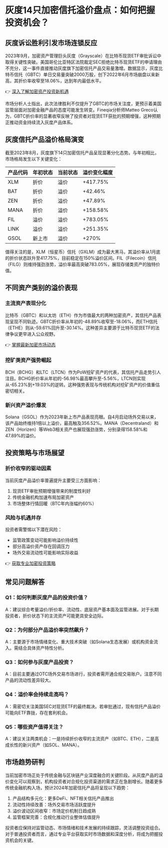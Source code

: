# 灰度14只加密信托溢价盘点：如何把握投资机会？

## 灰度诉讼胜利引发市场连锁反应
2023年9月，加密资产管理巨头灰度（Grayscale）在比特币现货ETF审批诉讼中取得关键性突破。美国哥伦比亚特区法院裁定SEC拒绝比特币现货ETF的申请理由不充分，这一事件直接推动灰度旗下加密信托产品交易量激增。数据显示，灰度比特币信托（GBTC）单日交易量突破2000万股，创下2022年6月市场崩盘以来新高，其折价率收窄至18.06%，达到年内最低水平。

👉 [深入了解加密资产投资新机遇](https://bit.ly/okx_welcome)

市场分析人士指出，此次法律胜利不仅提升了GBTC的市场关注度，更预示着美国监管层面对加密金融产品的态度可能发生转变。Fineqia分析师Matteo Greco认为，GBTC折价率的显著收窄反映了投资者对现货ETF获批的预期增强，这种预期正推动资金持续流入灰度产品体系。

## 灰度信托产品溢价格局演变
截至2023年8月，灰度旗下14只加密信托产品呈现显著分化态势。与年初相比，市场格局发生以下关键变化：

| 产品代码 | 年初状态 | 当前状态 | 溢价变化幅度 |
|----------|----------|----------|--------------|
| XLM      | 折价     | 溢价     | +417.75%     |
| BAT      | 折价     | 溢价     | +42.46%      |
| ZEN      | 折价     | 溢价     | +47.89%      |
| MANA     | 折价     | 溢价     | +158.58%     |
| FIL      | 溢价     | 溢价     | +783.05%     |
| LINK     | 溢价     | 溢价     | +251.35%     |
| GSOL     | 新上市   | 溢价     | +270%        |

值得关注的是，XLM（恒星币）信托（GXLM）成为最大黑马，其溢价率从1月底的折价状态跃升至417.75%，目前稳定在150%溢价区间。FIL（Filecoin）信托（FILG）则维持强劲涨势，溢价率最高突破783.05%，展现存储类资产的独特价值。

## 不同资产类别的溢价表现
### 主流资产表现分化
比特币（GBTC）和以太坊（ETH）作为市值最大的两种加密资产，其信托产品表现呈现不同轨迹。GBTC折价率从年初的-48.89%收窄至-18.06%，而ETH信托（ETHE）则从-59.61%回升至-30.14%。这种差异主要源于比特币现货ETF的法律争议更早进入公众视野。

👉 [掌握最新加密市场动态](https://bit.ly/okx_welcome)

### 挖矿类资产强势崛起
BCH（BCHG）和LTC（LTCN）作为PoW挖矿资产的代表，其信托产品走势引人注目。BCHG折价率从年初的-56.98%最高攀升至-5.56%，LTCN则实现从-65.23%到+19.03%的逆转。这种强势表现与传统机构对挖矿资产的价值重估密切相关。

### 新兴资产溢价爆发
Solana（GSOL）作为2023年新上市产品表现亮眼。自4月启动场外交易以来，该产品始终维持1倍以上溢价，最高触及356.52%。MANA（Decentraland）和ZEN（Horizen）等Web3相关资产也展现强劲涨势，分别录得158.58%和47.89%的溢价。

## 投资策略与市场展望
### 折价收窄的驱动因素
当前灰度产品溢价率普遍提升主要受三方面影响：
1. 现货ETF审批预期增强带来的制度性利好
2. 传统金融机构加速布局加密资产
3. 市场整体行情回暖（BTC年内涨幅约60%）

### 风险与机遇并存
投资者需警惕以下潜在风险：
- 监管政策变动可能影响溢价持续性
- 部分高溢价资产存在回调压力
- 场外交易流动性可能影响实际收益

👉 [获取专业加密投资策略](https://bit.ly/okx_welcome)

## 常见问题解答
### Q1：如何判断灰度产品的投资价值？
A：建议综合考量溢价/折价率、流动性、底层资产基本面及监管进展。对于长期投资者，折价状态下的主流资产可能更具安全边际。

### Q2：为何部分产品溢价率突然飙升？
A：主要源于市场情绪变化、重大技术突破（如Solana生态发展）或机构资金流入。需结合具体资产特性分析。

### Q3：如何参与灰度产品投资？
A：目前主要通过OTC场外交易市场进行，投资者需开通合规交易账户。注意不同产品的流动性差异较大。

### Q4：溢价率会持续走高吗？
A：需密切关注美国SEC对现货ETF的最终裁决。若审批通过，现有信托产品溢价可能向ETF靠拢，存在套利机会。

### Q5：哪些资产值得关注？
A：建议关注两类机会：一是持续折价收窄的主流资产（如BTC、ETH），二是高成长性的新兴资产（如SOL、MANA）。

## 市场趋势研判
当前加密市场正处于传统金融与区块链产业深度融合的关键阶段。从灰度产品的溢价变化可以观察到，机构投资者对合规化投资渠道的需求正在急剧增长。随着更多传统金融机构入场，预计2024年加密信托产品将呈现以下趋势：

1. 产品结构多元化：更多DeFi、NFT相关信托产品推出
2. 流动性持续改善：场外交易市场活跃度提升
3. 溢价波动区间收窄：市场定价机制日趋成熟
4. 监管框架完善：合规化推动行业整体估值提升

投资者应保持对监管动态、市场情绪和技术发展的持续跟踪，灵活调整投资组合。对于普通投资者而言，通过专业平台获取实时市场数据和深度分析，将成为把握投资机会的关键。